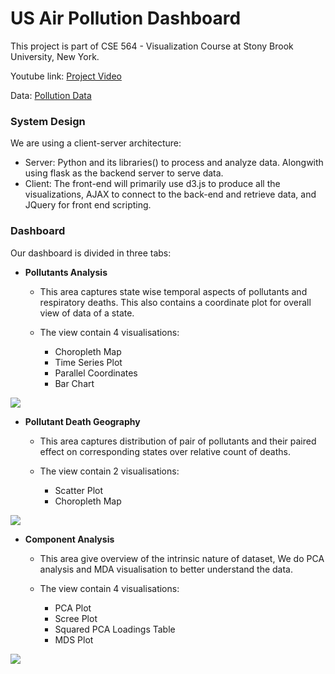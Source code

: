 # US Air Pollution Dashboard
 
This project is part of CSE 564 - Visualization Course at Stony Brook University, New York.

Youtube link: [Project Video](https://www.youtube.com/watch?v=bizfcdVC090)

Data: [Pollution Data](https://drive.google.com/file/d/1Ic5nCEtJISUsvcZ2hn_fu3YEEPVgkhAJ/view?usp=sharing)
 
### System Design
We are using a client-server architecture:
- Server: Python and its libraries() to process and analyze data. Alongwith using flask as the backend server to serve data. 
 - Client: The front-end will primarily use d3.js to produce all the visualizations, AJAX to connect to the back-end and retrieve data, and JQuery for front end scripting.

### Dashboard

Our dashboard is divided in three tabs:

 

 - **Pollutants Analysis**

	- This area captures state wise temporal aspects of pollutants and respiratory deaths. This also contains a coordinate plot for overall view of data of a state.
	
	- The view contain 4 visualisations: 
		- Choropleth Map
		- Time Series Plot
		- Parallel Coordinates
		- Bar Chart
		
**![](https://lh3.googleusercontent.com/g1IbAjDio1ruQbsB_r4Le02nlTs6Ku0uNlDeXBmdWO32IgOE0qZ7Oh2laEEYByQYZHEwSZV1OjD-Yh4ri40MfvXwI3RXeiteC4bV6oeSNjxu3MH9oQljJchZLunpab2jdfj-P0MZ)**
-   **Pollutant Death Geography**
	
	- This area captures distribution of pair of pollutants and their paired effect on corresponding states over relative count of deaths.
	
	- The view contain 2 visualisations:
		- Scatter Plot
		-  Choropleth Map

**![](https://lh6.googleusercontent.com/geAL249uqK4XBegxGScwNyenoaQO8VBlVG_4vTkEnaWjfv9bDetNLkPKsIQhvuYdsbceTcDkfoavr1cvwcOiy09o7gx0HCT5c8e0RbAWDtNIgclKbyicbAj2KySgcv59L0ZIedmj)**

-   **Component Analysis**
	
	- This area give overview of the intrinsic nature of dataset, We do PCA analysis and MDA visualisation to better understand the data.
	
	- The view contain 4 visualisations:
		-  PCA Plot
		- Scree Plot
		- Squared PCA Loadings Table
		- MDS Plot
    
**![](https://lh6.googleusercontent.com/snHBDcB22xJBCcuOLYvgDRet6uX4W0gp6jhVRoqSbHFMPW-tNDJHtHopxal_WTV8Wq3zyqPQmzvSamP-9MKAjF7gPKhQV88O-4FD1Tdti2MtNtYmcPQqKsdPED4juE3V7FLQ5sVe)**
